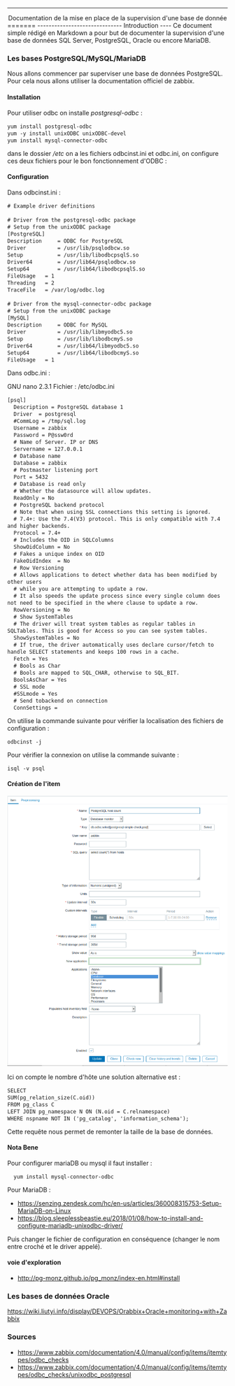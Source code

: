 ------------------------------
<center>Documentation de la mise en place de la supervision d'une base de donnée </center>
=======
------------------------------
Introduction
----
Ce document simple rédigé en Markdown a pour but de documenter la supervision d'une base de données SQL Server, PostgreSQL, Oracle ou encore MariaDB.


### Les bases PostgreSQL/MySQL/MariaDB

Nous allons commencer par superviser une base de données PostgreSQL. Pour cela nous allons utiliser la documentation officiel de zabbix.

#### Installation

Pour utiliser odbc on installe *postgresql-odbc* :

    yum install postgresql-odbc
    yum -y install unixODBC unixODBC-devel
    yum install mysql-connector-odbc

dans le dossier */etc* on a les fichiers odbcinst.ini et odbc.ini, on configure ces deux fichiers pour le bon fonctionnement d'ODBC :

#### Configuration

Dans  odbcinst.ini :

    # Example driver definitions

    # Driver from the postgresql-odbc package
    # Setup from the unixODBC package
    [PostgreSQL]
    Description     = ODBC for PostgreSQL
    Driver          = /usr/lib/psqlodbcw.so
    Setup           = /usr/lib/libodbcpsqlS.so
    Driver64        = /usr/lib64/psqlodbcw.so
    Setup64         = /usr/lib64/libodbcpsqlS.so
    FileUsage	= 1
    Threading	= 2
    TraceFile	= /var/log/odbc.log

    # Driver from the mysql-connector-odbc package
    # Setup from the unixODBC package
    [MySQL]
    Description     = ODBC for MySQL
    Driver          = /usr/lib/libmyodbc5.so
    Setup           = /usr/lib/libodbcmyS.so
    Driver64        = /usr/lib64/libmyodbc5.so
    Setup64         = /usr/lib64/libodbcmyS.so
    FileUsage	= 1

Dans odbc.ini :

GNU nano 2.3.1                                                       Fichier : /etc/odbc.ini                                                                                                                     

    [psql]
      Description = PostgreSQL database 1
      Driver  = postgresql
      #CommLog = /tmp/sql.log
      Username = zabbix
      Password = P@ssw0rd
      # Name of Server. IP or DNS
      Servername = 127.0.0.1
      # Database name
      Database = zabbix
      # Postmaster listening port
      Port = 5432
      # Database is read only
      # Whether the datasource will allow updates.
      ReadOnly = No
      # PostgreSQL backend protocol
      # Note that when using SSL connections this setting is ignored.
      # 7.4+: Use the 7.4(V3) protocol. This is only compatible with 7.4 and higher backends.
      Protocol = 7.4+
      # Includes the OID in SQLColumns
      ShowOidColumn = No
      # Fakes a unique index on OID
      FakeOidIndex  = No
      # Row Versioning
      # Allows applications to detect whether data has been modified by other users
      # while you are attempting to update a row.
      # It also speeds the update process since every single column does not need to be specified in the where clause to update a row.
      RowVersioning = No
      # Show SystemTables
      # The driver will treat system tables as regular tables in SQLTables. This is good for Access so you can see system tables.
      ShowSystemTables = No
      # If true, the driver automatically uses declare cursor/fetch to handle SELECT statements and keeps 100 rows in a cache.
      Fetch = Yes
      # Bools as Char
      # Bools are mapped to SQL_CHAR, otherwise to SQL_BIT.
      BoolsAsChar = Yes
      # SSL mode
      #SSLmode = Yes
      # Send tobackend on connection
      ConnSettings =



On utilise la commande suivante pour vérifier la localisation des fichiers de configuration :

    odbcinst -j

Pour vérifier la connexion on utilise la commande suivante :

    isql -v psql

#### Création de l'item

![Creation de l'item de monitoring de la base de données](/image/create_item_monitor_pgsqlDB.png)

Ici on compte le nombre d'hôte une solution alternative est :

    SELECT
    SUM(pg_relation_size(C.oid))
    FROM pg_class C
    LEFT JOIN pg_namespace N ON (N.oid = C.relnamespace)
    WHERE nspname NOT IN ('pg_catalog', 'information_schema');

Cette requête nous permet de remonter la taille de la base de données.
#### Nota Bene
Pour configurer mariaDB ou mysql il faut installer :

      yum install mysql-connector-odbc
Pour MariaDB :
  * https://senzing.zendesk.com/hc/en-us/articles/360008315753-Setup-MariaDB-on-Linux
  * https://blog.sleeplessbeastie.eu/2018/01/08/how-to-install-and-configure-mariadb-unixodbc-driver/

Puis changer le fichier de configuration en conséquence (changer le nom entre croché et le driver appelé).
#### voie d'exploration
* http://pg-monz.github.io/pg_monz/index-en.html#install

### Les bases de données Oracle
  https://wiki.liutyi.info/display/DEVOPS/Orabbix+Oracle+monitoring+with+Zabbix

### Sources
* https://www.zabbix.com/documentation/4.0/manual/config/items/itemtypes/odbc_checks
* https://www.zabbix.com/documentation/4.0/manual/config/items/itemtypes/odbc_checks/unixodbc_postgresql
